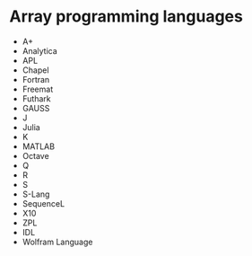 # Array programming languages

- A+
- Analytica
- APL
- Chapel
- Fortran
- Freemat
- Futhark
- GAUSS
- J
- Julia
- K
- MATLAB
- Octave
- Q
- R
- S
- S-Lang
- SequenceL
- X10
- ZPL
- IDL
- Wolfram Language